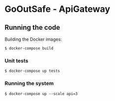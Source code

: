 # GoOutSafe - ApiGateway

## Running the code

Building the Docker images:

```
$ docker-compose build
```

### Unit tests

```
$ docker-compose up tests
```

### Running the system

```
$ docker-compose up --scale api=3
```

